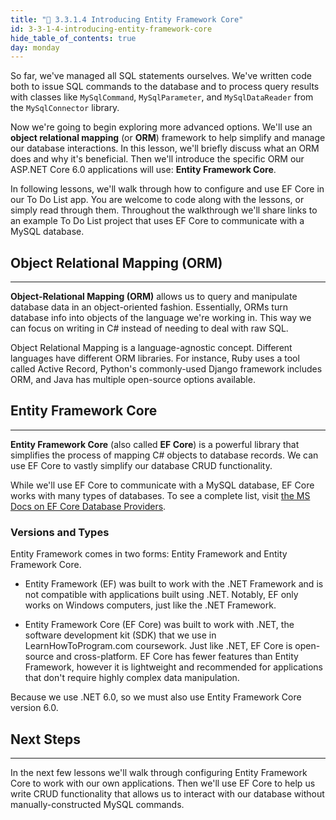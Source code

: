 ```yaml
---
title: "📓 3.3.1.4 Introducing Entity Framework Core"
id: 3-3-1-4-introducing-entity-framework-core
hide_table_of_contents: true
day: monday
---
```


So far, we've managed all SQL statements ourselves. We've written code both to issue SQL commands to the database and to process query results with classes like `MySqlCommand`, `MySqlParameter`, and `MySqlDataReader` from the `MySqlConnector` library.

Now we're going to begin exploring more advanced options. We'll use an **object relational mapping** (or **ORM**) framework to help simplify and manage our database interactions. In this lesson, we'll briefly discuss what an ORM does and why it's beneficial. Then we'll introduce the specific ORM our ASP.NET Core 6.0 applications will use: **Entity Framework Core**.

In following lessons, we'll walk through how to configure and use EF Core in our To Do List app. You are welcome to code along with the lessons, or simply read through them. Throughout the walkthrough we'll share links to an example To Do List project that uses EF Core to communicate with a MySQL database.

## Object Relational Mapping (ORM)
---

**Object-Relational Mapping (ORM)** allows us to query and manipulate database data in an object-oriented fashion. Essentially, ORMs turn database info into objects of the language we're working in. This way we can focus on writing in C# instead of needing to deal with raw SQL.

Object Relational Mapping is a language-agnostic concept. Different languages have different ORM libraries. For instance, Ruby uses a tool called Active Record, Python's commonly-used Django framework includes ORM, and Java has multiple open-source options available.

## Entity Framework Core
---

**Entity Framework Core** (also called **EF Core**) is a powerful library that simplifies the process of mapping C# objects to database records. We can use EF Core to vastly simplify our database CRUD functionality.

While we'll use EF Core to communicate with a MySQL database, EF Core works with many types of databases. To see a complete list, visit [the MS Docs on EF Core Database Providers](https://learn.microsoft.com/en-us/ef/core/providers/?tabs=dotnet-core-cli).

### Versions and Types

Entity Framework comes in two forms: Entity Framework and Entity Framework Core. 

* Entity Framework (EF) was built to work with the .NET Framework and is not compatible with applications built using .NET. Notably, EF only works on Windows computers, just like the .NET Framework.

* Entity Framework Core (EF Core) was built to work with .NET, the software development kit (SDK) that we use in LearnHowToProgram.com coursework. Just like .NET, EF Core is open-source and cross-platform. EF Core has fewer features than Entity Framework, however it is lightweight and recommended for applications that don't require highly complex data manipulation. 

Because we use .NET 6.0, so we must also use Entity Framework Core version 6.0.

## Next Steps
---

In the next few lessons we'll walk through configuring Entity Framework Core to work with our own applications. Then we'll use EF Core to help us write CRUD functionality that allows us to interact with our database without manually-constructed MySQL commands.
